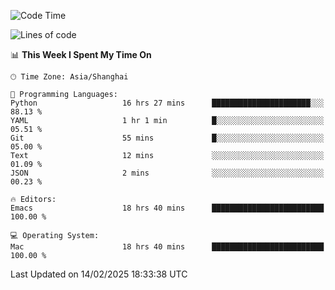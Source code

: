 <!--START_SECTION:waka-->
![Code Time](http://img.shields.io/badge/Code%20Time-2%2C530%20hrs%2028%20mins-blue)

![Lines of code](https://img.shields.io/badge/From%20Hello%20World%20I%27ve%20Written-335.2%20thousand%20lines%20of%20code-blue)

📊 **This Week I Spent My Time On** 

```text
🕑︎ Time Zone: Asia/Shanghai

💬 Programming Languages: 
Python                   16 hrs 27 mins      ██████████████████████░░░   88.13 % 
YAML                     1 hr 1 min          █░░░░░░░░░░░░░░░░░░░░░░░░   05.51 % 
Git                      55 mins             █░░░░░░░░░░░░░░░░░░░░░░░░   05.00 % 
Text                     12 mins             ░░░░░░░░░░░░░░░░░░░░░░░░░   01.09 % 
JSON                     2 mins              ░░░░░░░░░░░░░░░░░░░░░░░░░   00.23 % 

🔥 Editors: 
Emacs                    18 hrs 40 mins      █████████████████████████   100.00 % 

💻 Operating System: 
Mac                      18 hrs 40 mins      █████████████████████████   100.00 % 
```


 Last Updated on 14/02/2025 18:33:38 UTC
<!--END_SECTION:waka-->
